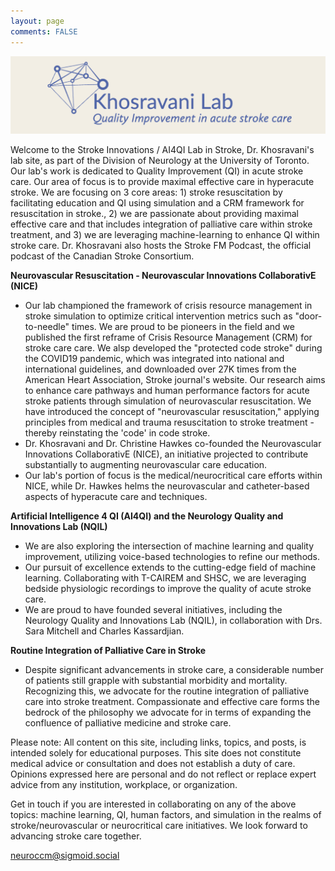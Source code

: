 ```yaml
---
layout: page
comments: FALSE
---
```

<p><img id="khosravanilab" src="NQIL_ver04.png" alt="logo for khosravani lab">
<!-- <img id="ncrit" src="neuroccm_ver02.png" alt="logo for neuroccm" width="150" height="50"> -->

</p>

Welcome to the Stroke Innovations / AI4QI Lab in Stroke, Dr. Khosravani's lab site, as part of the Division of Neurology at the University of Toronto. Our lab's work is dedicated to Quality Improvement (QI) in acute stroke care. Our area of focus is to provide maximal effective care in hyperacute stroke. We are focusing on 3 core areas: 1) stroke resuscitation by facilitating education and QI using simulation and a CRM framework for resuscitation in stroke., 2) we are passionate about providing maximal effective care and that includes integration of palliative care within stroke treatment, and 3) we are leveraging machine-learning to enhance QI within stroke care. Dr. Khosravani also hosts the Stroke FM Podcast, the official podcast of the Canadian Stroke Consortium.

**Neurovascular Resuscitation - Neurovascular Innovations CollaborativE (NICE)**
* Our lab championed the framework of crisis resource management in stroke simulation to optimize critical intervention metrics such as "door-to-needle" times. We are proud to be pioneers in the field and we published the first reframe of Crisis Resource Management (CRM) for stroke care care. We alsp developed the "protected code stroke" during the COVID19 pandemic, which was integrated into national and international guidelines, and downloaded over 27K times from the American Heart Association, Stroke journal's website. Our research aims to enhance care pathways and human performance factors for acute stroke patients through simulation of neurovascular resuscitation. We have introduced the concept of "neurovascular resuscitation," applying principles from medical and trauma resuscitation to stroke treatment - thereby reinstating the 'code' in code stroke.
* Dr. Khosravani and Dr. Christine Hawkes co-founded the Neurovascular Innovations CollaborativE (NICE), an initiative projected to contribute substantially to augmenting neurovascular care education.
* Our lab's portion of focus is the medical/neurocritical care efforts within NICE, while Dr. Hawkes helms the neurovascular and catheter-based aspects of hyperacute care and techniques.

**Artificial Intelligence 4 QI (AI4QI) and the Neurology Quality and Innovations Lab (NQIL)**
* We are also exploring the intersection of machine learning and quality improvement, utilizing voice-based technologies to refine our methods.
* Our pursuit of excellence extends to the cutting-edge field of machine learning. Collaborating with T-CAIREM and SHSC, we are leveraging bedside physiologic recordings to improve the quality of acute stroke care.
* We are proud to have founded several initiatives, including the Neurology Quality and Innovations Lab (NQIL), in collaboration with Drs. Sara Mitchell and Charles Kassardjian.

**Routine Integration of Palliative Care in Stroke**
* Despite significant advancements in stroke care, a considerable number of patients still grapple with substantial morbidity and mortality. Recognizing this, we advocate for the routine integration of palliative care into stroke treatment. Compassionate and effective care forms the bedrock of the philosophy we advocate for in terms of expanding the confluence of palliative medicine and stroke care.

Please note: All content on this site, including links, topics, and posts, is intended solely for educational purposes. This site does not constitute medical advice or consultation and does not establish a duty of care. Opinions expressed here are personal and do not reflect or replace expert advice from any institution, workplace, or organization.

Get in touch if you are interested in collaborating on any of the above topics: machine learning, QI, human factors, and simulation in the realms of stroke/neurovascular or neurocritical care initiatives. We look forward to advancing stroke care together.

<a rel="me" href="https://sigmoid.social/@neuroccm">neuroccm@sigmoid.social</a>

<!-- <a href="https://sites.google.com/nqil.ca/nqil/">
    <img id="NQILTeam" src="NQIL_ver03.png" alt="logo for NQIL" style="width:50%; height:auto;">
</a> -->